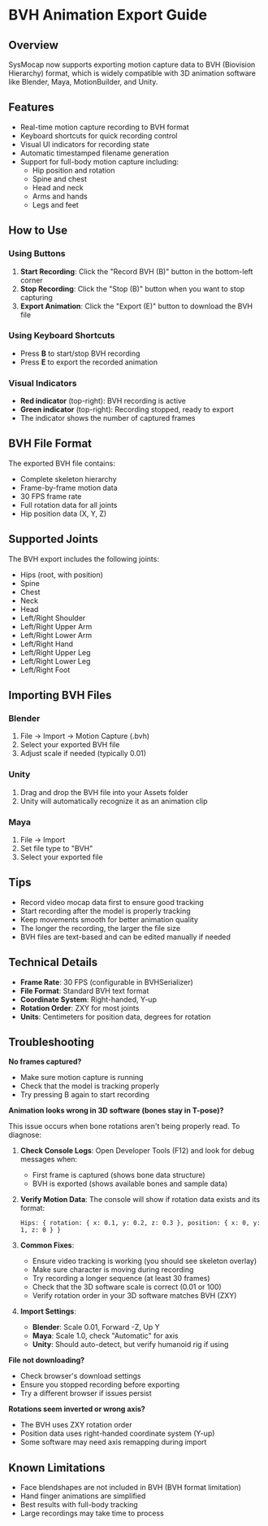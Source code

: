 # BVH Animation Export Guide

## Overview

SysMocap now supports exporting motion capture data to BVH (Biovision Hierarchy) format, which is widely compatible with 3D animation software like Blender, Maya, MotionBuilder, and Unity.

## Features

- Real-time motion capture recording to BVH format
- Keyboard shortcuts for quick recording control
- Visual UI indicators for recording state
- Automatic timestamped filename generation
- Support for full-body motion capture including:
  - Hip position and rotation
  - Spine and chest
  - Head and neck
  - Arms and hands
  - Legs and feet

## How to Use

### Using Buttons

1. **Start Recording**: Click the "Record BVH (B)" button in the bottom-left corner
2. **Stop Recording**: Click the "Stop (B)" button when you want to stop capturing
3. **Export Animation**: Click the "Export (E)" button to download the BVH file

### Using Keyboard Shortcuts

- Press **B** to start/stop BVH recording
- Press **E** to export the recorded animation

### Visual Indicators

- **Red indicator** (top-right): BVH recording is active
- **Green indicator** (top-right): Recording stopped, ready to export
- The indicator shows the number of captured frames

## BVH File Format

The exported BVH file contains:
- Complete skeleton hierarchy
- Frame-by-frame motion data
- 30 FPS frame rate
- Full rotation data for all joints
- Hip position data (X, Y, Z)

## Supported Joints

The BVH export includes the following joints:
- Hips (root, with position)
- Spine
- Chest
- Neck
- Head
- Left/Right Shoulder
- Left/Right Upper Arm
- Left/Right Lower Arm
- Left/Right Hand
- Left/Right Upper Leg
- Left/Right Lower Leg
- Left/Right Foot

## Importing BVH Files

### Blender
1. File → Import → Motion Capture (.bvh)
2. Select your exported BVH file
3. Adjust scale if needed (typically 0.01)

### Unity
1. Drag and drop the BVH file into your Assets folder
2. Unity will automatically recognize it as an animation clip

### Maya
1. File → Import
2. Set file type to "BVH"
3. Select your exported file

## Tips

- Record video mocap data first to ensure good tracking
- Start recording after the model is properly tracking
- Keep movements smooth for better animation quality
- The longer the recording, the larger the file size
- BVH files are text-based and can be edited manually if needed

## Technical Details

- **Frame Rate**: 30 FPS (configurable in BVHSerializer)
- **File Format**: Standard BVH text format
- **Coordinate System**: Right-handed, Y-up
- **Rotation Order**: ZXY for most joints
- **Units**: Centimeters for position data, degrees for rotation

## Troubleshooting

**No frames captured?**
- Make sure motion capture is running
- Check that the model is tracking properly
- Try pressing B again to start recording

**Animation looks wrong in 3D software (bones stay in T-pose)?**

This issue occurs when bone rotations aren't being properly read. To diagnose:

1. **Check Console Logs**: Open Developer Tools (F12) and look for debug messages when:
   - First frame is captured (shows bone data structure)
   - BVH is exported (shows available bones and sample data)

2. **Verify Motion Data**: The console will show if rotation data exists and its format:
   ```
   Hips: { rotation: { x: 0.1, y: 0.2, z: 0.3 }, position: { x: 0, y: 1, z: 0 } }
   ```

3. **Common Fixes**:
   - Ensure video tracking is working (you should see skeleton overlay)
   - Make sure character is moving during recording
   - Try recording a longer sequence (at least 30 frames)
   - Check that the 3D software scale is correct (0.01 or 100)
   - Verify rotation order in your 3D software matches BVH (ZXY)

4. **Import Settings**:
   - **Blender**: Scale 0.01, Forward -Z, Up Y
   - **Maya**: Scale 1.0, check "Automatic" for axis
   - **Unity**: Should auto-detect, but verify humanoid rig if using

**File not downloading?**
- Check browser's download settings
- Ensure you stopped recording before exporting
- Try a different browser if issues persist

**Rotations seem inverted or wrong axis?**
- The BVH uses ZXY rotation order
- Position data uses right-handed coordinate system (Y-up)
- Some software may need axis remapping during import

## Known Limitations

- Face blendshapes are not included in BVH (BVH format limitation)
- Hand finger animations are simplified
- Best results with full-body tracking
- Large recordings may take time to process
